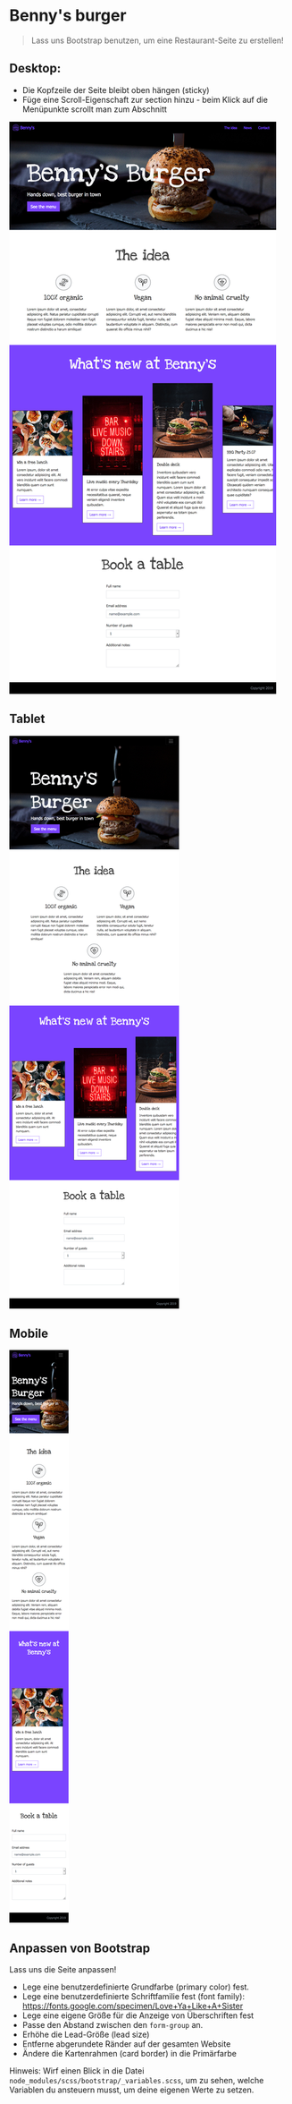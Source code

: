 # Benny's burger

> Lass uns Bootstrap benutzen, um eine Restaurant-Seite zu erstellen!

## Desktop:

* Die Kopfzeile der Seite bleibt oben hängen (sticky)
* Füge eine Scroll-Eigenschaft zur section hinzu - beim Klick auf die Menüpunkte scrollt man zum Abschnitt

![example-desktop](exercise/example-desktop.jpg)

## Tablet

![example-tablet](exercise/example-tablet.png)

## Mobile

![example-mobile](exercise/example-mobile.png)

## Anpassen von Bootstrap

Lass uns die Seite anpassen!

* Lege eine benutzerdefinierte Grundfarbe (primary color) fest.
* Lege eine benutzerdefinierte Schriftfamilie fest (font family): https://fonts.google.com/specimen/Love+Ya+Like+A+Sister
* Lege eine eigene Größe für die Anzeige von Überschriften fest
* Passe den Abstand zwischen den `form-group` an.
* Erhöhe die Lead-Größe (lead size)
* Entferne abgerundete Ränder auf der gesamten Website
* Ändere die Kartenrahmen (card border) in die Primärfarbe

Hinweis: Wirf einen Blick in die Datei `node_modules/scss/bootstrap/_variables.scss`, um zu sehen, welche Variablen du ansteuern musst, um deine eigenen Werte zu setzen.
